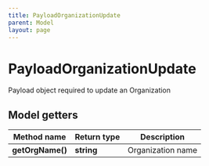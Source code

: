 ```yaml
---
title: PayloadOrganizationUpdate
parent: Model
layout: page
---
```


# PayloadOrganizationUpdate

Payload object required to update an Organization

## Model getters

Method name | Return type | Description
------------ | ------------- | -------------
**getOrgName()** | **string** | Organization name

